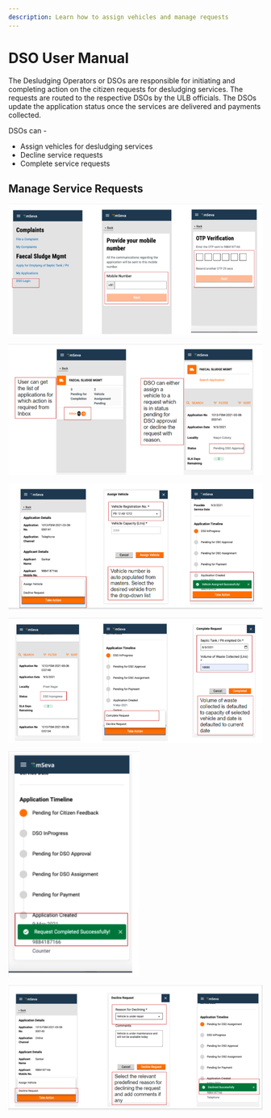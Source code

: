 ```yaml
---
description: Learn how to assign vehicles and manage requests
---
```


# DSO User Manual

The Desludging Operators or DSOs are responsible for initiating and completing action on the citizen requests for desludging services. The requests are routed to the respective DSOs by the ULB officials. The DSOs update the application status once the services are delivered and payments collected.

DSOs can -

* Assign vehicles for desludging services
* Decline service requests
* Complete service requests

## Manage Service Requests

![Step 1 - Login as DSO](../../../.gitbook/assets/dso-login.png)

![Step 2 - View list of service requests and review requests to initiate necessary action](../../../.gitbook/assets/dso-1.png)

![Step 3 - Assign vehicle to deliver desludging services](../../../.gitbook/assets/dso-assign-vehicle.png)

![Step 4 - Complete request once service is delivered](../../../.gitbook/assets/dso-complete-request.png)

![Service request completed successfully acknowledgement screen](../../../.gitbook/assets/dso-complete-request-ack.png)

![Step 5 - Decline service request](../../../.gitbook/assets/dso-decline-request.png)





